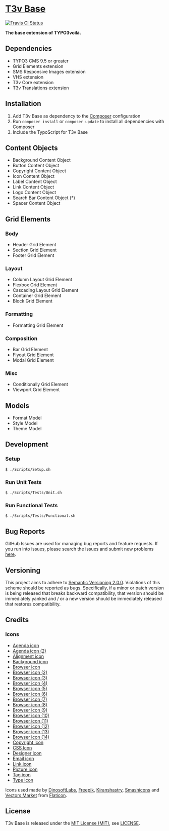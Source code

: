 [T3v Base]
==========

[![Travis CI Status][Travis CI Status]][Travis CI]

**The base extension of TYPO3voilà.**

Dependencies
------------

* TYPO3 CMS 9.5 or greater
* Grid Elements extension
* SMS Responsive Images extension
* VHS extension
* T3v Core extension
* T3v Translations extension

Installation
------------

1. Add T3v Base as dependency to the [Composer] configuration
2. Run `composer install` or `composer update` to install all dependencies with Composer
3. Include the TypoScript for T3v Base

Content Objects
---------------

* Background Content Object
* Button Content Object
* Copyright Content Object
* Icon Content Object
* Label Content Object
* Link Content Object
* Logo Content Object
* Search Bar Content Object (*)
* Spacer Content Object

Grid Elements
-------------

### Body

* Header Grid Element
* Section Grid Element
* Footer Grid Element

### Layout

* Column Layout Grid Element
* Flexbox Grid Element
* Cascading Layout Grid Element
* Container Grid Element
* Block Grid Element

### Formatting

* Formatting Grid Element

### Composition

* Bar Grid Element
* Flyout Grid Element
* Modal Grid Element

### Misc

* Conditionally Grid Element
* Viewport Grid Element

Models
------

* Format Model
* Style Model
* Theme Model

Development
-----------

### Setup

```
$ ./Scripts/Setup.sh
```

### Run Unit Tests

```
$ ./Scripts/Tests/Unit.sh
```

### Run Functional Tests

```
$ ./Scripts/Tests/Functional.sh
```

Bug Reports
-----------

GitHub Issues are used for managing bug reports and feature requests. If you run into issues, please search the issues and submit new
problems [here].

Versioning
----------

This project aims to adhere to [Semantic Versioning 2.0.0]. Violations of this scheme should be reported as bugs. Specifically, if a minor
or patch version is being released that breaks backward compatibility, that version should be immediately yanked and / or a new version
should be immediately released that restores compatibility.

Credits
-------

### Icons

* [Agenda icon]
* [Agenda icon (2)]
* [Alignment icon]
* [Background icon]
* [Browser icon]
* [Browser icon (2)]
* [Browser icon (3)]
* [Browser icon (4)]
* [Browser icon (5)]
* [Browser icon (6)]
* [Browser icon (7)]
* [Browser icon (8)]
* [Browser icon (9)]
* [Browser icon (10)]
* [Browser icon (11)]
* [Browser icon (12)]
* [Browser icon (13)]
* [Browser icon (14)]
* [Copyright icon]
* [CSS Icon]
* [Designer icon]
* [Email icon]
* [Link icon]
* [Picture icon]
* [Tag icon]
* [Type icon]

Icons used made by [DinosoftLabs], [Freepik], [Kiranshastry], [Smashicons] and [Vectors Market] from [Flaticon].

License
-------

T3v Base is released under the [MIT License (MIT)], see [LICENSE].

[Acceptance testing TYPO3]: https://wiki.typo3.org/Acceptance_testing "Acceptance testing TYPO3"
[Agenda icon (2)]: https://www.flaticon.com/free-icon/agenda_599169 "Agenda icon"
[Agenda icon]: https://www.flaticon.com/free-icon/agenda_432698 "Agenda icon"
[Alignment icon]: https://www.flaticon.com/free-icon/alignment_140879 "Alignment icon"
[Automated testing TYPO3]: https://wiki.typo3.org/Automated_testing "Automated testing TYPO3"
[Background icon]: https://www.flaticon.com/free-icon/background_186236 "Background icon"
[Browser icon (10)]: https://www.flaticon.com/free-icon/browser_140878 "Browser icon"
[Browser icon (11)]: https://www.flaticon.com/free-icon/browser_140802 "Browser icon"
[Browser icon (12)]: https://www.flaticon.com/free-icon/browser_140803 "Browser icon"
[Browser icon (13)]: https://www.flaticon.com/free-icon/browser_140798 "Browser icon"
[Browser icon (14)]: https://www.flaticon.com/free-icon/browser_140836 "Browser icon"
[Browser icon (2)]: https://www.flaticon.com/free-icon/browser_140796 "Browser icon"
[Browser icon (3)]: https://www.flaticon.com/free-icon/browser_140797 "Browser icon"
[Browser icon (4)]: https://www.flaticon.com/free-icon/browser_140793 "Browser icon"
[Browser icon (5)]: https://www.flaticon.com/free-icon/browser_140803 "Browser icon"
[Browser icon (6)]: https://www.flaticon.com/free-icon/browser_140832 "Browser icon"
[Browser icon (7)]: https://www.flaticon.com/free-icon/browser_140792 "Browser icon"
[Browser icon (8)]: https://www.flaticon.com/free-icon/browser_140842 "Browser icon"
[Browser icon (9)]: https://www.flaticon.com/free-icon/browser_140843 "Browser icon"
[Browser icon]: https://www.flaticon.com/free-icon/browser_140840 "Browser icon"
[Composer]: https://getcomposer.org "Dependency Manager for PHP"
[Copyright icon]: https://www.flaticon.com/free-icon/copyright_594862 "Copyright icon"
[CSS Icon]: https://www.flaticon.com/free-icon/css_1073663 "CSS Icon"
[Designer icon]: https://www.flaticon.com/free-icon/designer_2490457 "Designer icon"
[DinosoftLabs]: https://www.flaticon.com/authors/dinosoftlabs "DinosoftLabs at Flaticon"
[Email icon]: https://www.flaticon.com/free-icon/email_321817 "Email icon"
[Flaticon]: https://www.flaticon.com "Flaticon"
[Freepik]: https://www.flaticon.com/authors/freepik "Freepik  at Flaticon"
[Functional testing TYPO3]: https://wiki.typo3.org/Functional_testing "Functional testing TYPO3"
[here]: https://github.com/t3v/t3v_base/issues "GitHub Issue Tracker"
[Kiranshastry]: https://www.flaticon.com/authors/kiranshastry "Kiranshastry at Flaticon"
[LICENSE]: https://raw.githubusercontent.com/t3v/t3v_base/master/LICENSE "License"
[Link icon]: https://www.flaticon.com/free-icon/link_321834 "Link icon"
[MIT License (MIT)]: http://opensource.org/licenses/MIT "The MIT License (MIT)"
[Picture icon]: https://www.flaticon.com/free-icon/picture_714820 "Picture icon"
[Semantic Versioning 2.0.0]: http://semver.org "Semantic Versioning 2.0.0"
[Smashicons]: https://www.flaticon.com/authors/smashicons "Smashicons at Flaticon"
[T3v Base]: https://t3v.github.io/t3v_base/ "The base extension of TYPO3voilà."
[Tag icon]: https://www.flaticon.com/free-icon/tag_757916 "Tag icon"
[Travis CI]: https://travis-ci.org/t3v/t3v_base "T3v Base at Travis CI"
[Travis CI Status]: https://img.shields.io/travis/t3v/t3v_base.svg?style=flat "Travis CI Status"
[Type icon]: https://www.flaticon.com/free-icon/type_3230756 "Type icon"
[TYPO3voilà]: https://github.com/t3v "“UH LÁLÁ, TYPO3!”"
[Unit Testing TYPO3]: https://wiki.typo3.org/Unit_Testing_TYPO3 "Unit testing TYPO3"
[Vectors Market]: https://www.flaticon.com/authors/vectors-market "Vectors Market at Flaticon"
